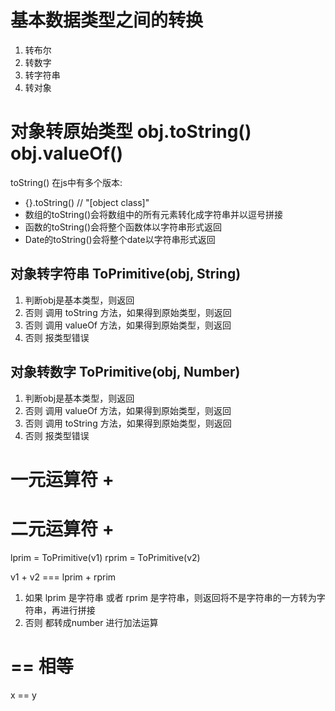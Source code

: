 # 基本数据类型之间的转换
1. 转布尔
2. 转数字
3. 转字符串
4. 转对象


# 对象转原始类型    obj.toString()     obj.valueOf()

toString() 在js中有多个版本:
 - {}.toString()  //  "[object class]" 
 - 数组的toString()会将数组中的所有元素转化成字符串并以逗号拼接
 - 函数的toString()会将整个函数体以字符串形式返回
 - Date的toString()会将整个date以字符串形式返回



## 对象转字符串   ToPrimitive(obj, String)
1. 判断obj是基本类型，则返回
2. 否则 调用 toString 方法，如果得到原始类型，则返回
3. 否则 调用 valueOf 方法，如果得到原始类型，则返回
4. 否则 报类型错误

## 对象转数字  ToPrimitive(obj, Number)
1. 判断obj是基本类型，则返回
2. 否则 调用 valueOf 方法，如果得到原始类型，则返回
3. 否则 调用 toString 方法，如果得到原始类型，则返回
4. 否则 报类型错误


# 一元运算符  +

# 二元运算符  + 
lprim = ToPrimitive(v1)
rprim = ToPrimitive(v2)

v1 + v2  === lprim + rprim

1. 如果 lprim 是字符串 或者 rprim 是字符串，则返回将不是字符串的一方转为字符串，再进行拼接
2. 否则 都转成number 进行加法运算

# == 相等

x == y

